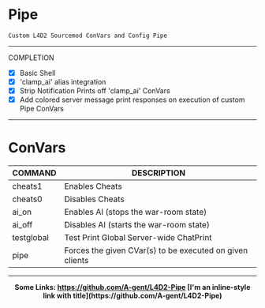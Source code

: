 # Pipe

```
Custom L4D2 Sourcemod ConVars and Config Pipe
```
***
COMPLETION
- [x] Basic Shell
- [x] 'clamp_ai' alias integration
- [x] Strip Notification Prints off 'clamp_ai' ConVars
- [x] Add colored server message print responses on execution of custom Pipe ConVars

***
# ConVars

COMMAND | DESCRIPTION
------------ | -------------
cheats1 | Enables Cheats
cheats0 | Disables Cheats
ai_on | Enables AI (stops the war-room state)
ai_off | Disables AI (starts the war-room state)
testglobal | Test Print Global Server-wide ChatPrint
pipe | Forces the given CVar(s) to be executed on given clients

***
<p align="center">
 <b>Some Links:
  <a href="#">https://github.com/A-gent/L4D2-Pipe</a> 
[I'm an inline-style link with title](https://github.com/A-gent/L4D2-Pipe)
</p>

